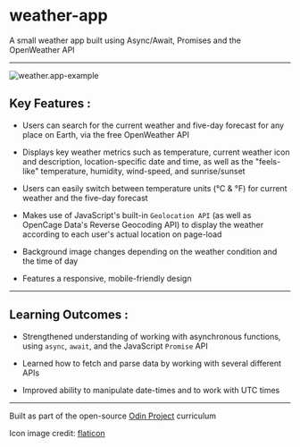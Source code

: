 # weather-app

A small weather app built using Async/Await, Promises and the OpenWeather API

---

![weather.app-example](src/assets/weather-app-example.png)

## Key Features :

- Users can search for the current weather and five-day forecast for any place on Earth, via the free OpenWeather API

- Displays key weather metrics such as temperature, current weather icon and description, location-specific date and time, as well as the "feels-like" temperature, humidity, wind-speed, and sunrise/sunset

- Users can easily switch between temperature units (°C & °F) for current weather and the five-day forecast

- Makes use of JavaScript's built-in `Geolocation API` (as well as OpenCage Data's Reverse Geocoding API) to display the weather according to each user's actual location on page-load

- Background image changes depending on the weather condition and the time of day

- Features a responsive, mobile-friendly design

---

## Learning Outcomes :

- Strengthened understanding of working with asynchronous functions, using `async`, `await`, and the JavaScript `Promise` API

- Learned how to fetch and parse data by working with several different APIs

- Improved ability to manipulate date-times and to work with UTC times

---

Built as part of the open-source [Odin Project](https://www.theodinproject.com/) curriculum

Icon image credit: [flaticon](https://www.flaticon.com/)
